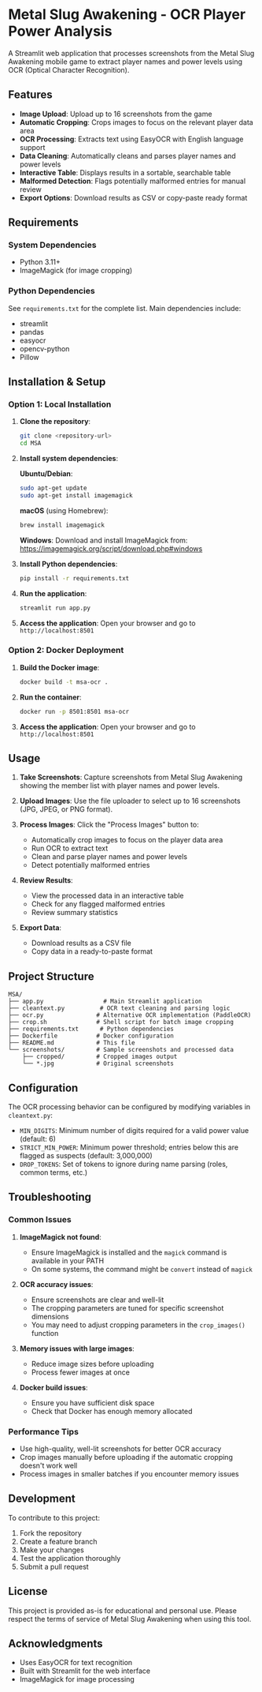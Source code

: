 # Metal Slug Awakening - OCR Player Power Analysis

A Streamlit web application that processes screenshots from the Metal Slug Awakening mobile game to extract player names and power levels using OCR (Optical Character Recognition).

## Features

- **Image Upload**: Upload up to 16 screenshots from the game
- **Automatic Cropping**: Crops images to focus on the relevant player data area
- **OCR Processing**: Extracts text using EasyOCR with English language support
- **Data Cleaning**: Automatically cleans and parses player names and power levels
- **Interactive Table**: Displays results in a sortable, searchable table
- **Malformed Detection**: Flags potentially malformed entries for manual review
- **Export Options**: Download results as CSV or copy-paste ready format

## Requirements

### System Dependencies
- Python 3.11+
- ImageMagick (for image cropping)

### Python Dependencies
See `requirements.txt` for the complete list. Main dependencies include:
- streamlit
- pandas
- easyocr
- opencv-python
- Pillow

## Installation & Setup

### Option 1: Local Installation

1. **Clone the repository**:
   ```bash
   git clone <repository-url>
   cd MSA
   ```

2. **Install system dependencies**:
   
   **Ubuntu/Debian**:
   ```bash
   sudo apt-get update
   sudo apt-get install imagemagick
   ```
   
   **macOS** (using Homebrew):
   ```bash
   brew install imagemagick
   ```
   
   **Windows**:
   Download and install ImageMagick from: https://imagemagick.org/script/download.php#windows

3. **Install Python dependencies**:
   ```bash
   pip install -r requirements.txt
   ```

4. **Run the application**:
   ```bash
   streamlit run app.py
   ```

5. **Access the application**:
   Open your browser and go to `http://localhost:8501`

### Option 2: Docker Deployment

1. **Build the Docker image**:
   ```bash
   docker build -t msa-ocr .
   ```

2. **Run the container**:
   ```bash
   docker run -p 8501:8501 msa-ocr
   ```

3. **Access the application**:
   Open your browser and go to `http://localhost:8501`

## Usage

1. **Take Screenshots**: Capture screenshots from Metal Slug Awakening showing the member list with player names and power levels.

2. **Upload Images**: Use the file uploader to select up to 16 screenshots (JPG, JPEG, or PNG format).

3. **Process Images**: Click the "Process Images" button to:
   - Automatically crop images to focus on the player data area
   - Run OCR to extract text
   - Clean and parse player names and power levels
   - Detect potentially malformed entries

4. **Review Results**: 
   - View the processed data in an interactive table
   - Check for any flagged malformed entries
   - Review summary statistics

5. **Export Data**:
   - Download results as a CSV file
   - Copy data in a ready-to-paste format

## Project Structure

```
MSA/
├── app.py                 # Main Streamlit application
├── cleantext.py          # OCR text cleaning and parsing logic
├── ocr.py               # Alternative OCR implementation (PaddleOCR)
├── crop.sh              # Shell script for batch image cropping
├── requirements.txt      # Python dependencies
├── Dockerfile           # Docker configuration
├── README.md            # This file
└── screenshots/         # Sample screenshots and processed data
    ├── cropped/         # Cropped images output
    └── *.jpg            # Original screenshots
```

## Configuration

The OCR processing behavior can be configured by modifying variables in `cleantext.py`:

- `MIN_DIGITS`: Minimum number of digits required for a valid power value (default: 6)
- `STRICT_MIN_POWER`: Minimum power threshold; entries below this are flagged as suspects (default: 3,000,000)
- `DROP_TOKENS`: Set of tokens to ignore during name parsing (roles, common terms, etc.)

## Troubleshooting

### Common Issues

1. **ImageMagick not found**:
   - Ensure ImageMagick is installed and the `magick` command is available in your PATH
   - On some systems, the command might be `convert` instead of `magick`

2. **OCR accuracy issues**:
   - Ensure screenshots are clear and well-lit
   - The cropping parameters are tuned for specific screenshot dimensions
   - You may need to adjust cropping parameters in the `crop_images()` function

3. **Memory issues with large images**:
   - Reduce image sizes before uploading
   - Process fewer images at once

4. **Docker build issues**:
   - Ensure you have sufficient disk space
   - Check that Docker has enough memory allocated

### Performance Tips

- Use high-quality, well-lit screenshots for better OCR accuracy
- Crop images manually before uploading if the automatic cropping doesn't work well
- Process images in smaller batches if you encounter memory issues

## Development

To contribute to this project:

1. Fork the repository
2. Create a feature branch
3. Make your changes
4. Test the application thoroughly
5. Submit a pull request

## License

This project is provided as-is for educational and personal use. Please respect the terms of service of Metal Slug Awakening when using this tool.

## Acknowledgments

- Uses EasyOCR for text recognition
- Built with Streamlit for the web interface
- ImageMagick for image processing
